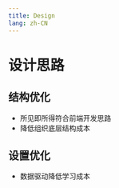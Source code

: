 ```yaml
---
title: Design
lang: zh-CN
---
```


# 设计思路

## 结构优化

- 所见即所得符合前端开发思路
- 降低组织底层结构成本

## 设置优化

- 数据驱动降低学习成本

